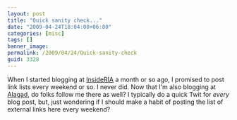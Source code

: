 ```yaml
---
layout: post
title: "Quick sanity check..."
date: "2009-04-24T18:04:00+06:00"
categories: [misc]
tags: []
banner_image: 
permalink: /2009/04/24/Quick-sanity-check
guid: 3328
---
```


When I started blogging at <a href="http://www.insideria.com">InsideRIA</a> a month or so ago, I promised to post link lists every weekend or so. I never did. Now that I'm also blogging at <a href="http://www.alagad.com">Alagad</a>, do folks follow me there as well? I typically do a quick Twit for <i>every</i> blog post, but, just wondering if I should make a habit of posting the list of external links here every weekend?